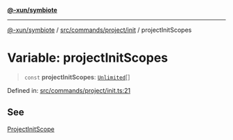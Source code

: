 [**@-xun/symbiote**](../../../../../README.md)

***

[@-xun/symbiote](../../../../../README.md) / [src/commands/project/init](../README.md) / projectInitScopes

# Variable: projectInitScopes

> `const` **projectInitScopes**: [`Unlimited`](../../../../configure/enumerations/UnlimitedGlobalScope.md#unlimited)[]

Defined in: [src/commands/project/init.ts:21](https://github.com/Xunnamius/symbiote/blob/b809268e30856c31f49ff4f21b64fdeab8d49e28/src/commands/project/init.ts#L21)

## See

[ProjectInitScope](../../../../configure/enumerations/UnlimitedGlobalScope.md)
